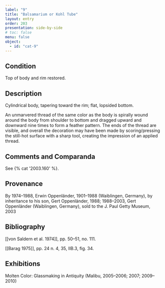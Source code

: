 ```yaml
---
label: "9"
title: "Balsamarium or Kohl Tube"
layout: entry
order: 203
presentation: side-by-side
# toc: false
menu: false
object:
  - id: "cat-9"
---
```


## Condition

Top of body and rim restored.

## Description

Cylindrical body, tapering toward the rim; flat, lopsided bottom.

An unmarvered thread of the same color as the body is spirally wound around the body from shoulder to bottom and dragged upward and downward nine times to form a feather pattern. The ends of the thread are visible, and overall the decoration may have been made by scoring/pressing the still-hot surface with a sharp tool, creating the impression of an applied thread.

## Comments and Comparanda

See {% cat '2003.160' %}.

## Provenance

By 1974–1988, Erwin Oppenländer, 1901–1988 (Waiblingen, Germany), by inheritance to his son, Gert Oppenländer, 1988; 1988–2003, Gert Oppenländer (Waiblingen, Germany), sold to the J. Paul Getty Museum, 2003

## Bibliography

[[von Saldern et al. 1974]], pp. 50–51, no. 111.

[[Barag 1975]], pp. 24 n. 4, 35, IIB.3, fig. 34.

## Exhibitions

Molten Color: Glassmaking in Antiquity (Malibu, 2005–2006; 2007; 2009–2010)